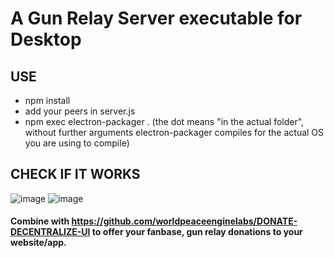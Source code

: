 # A Gun Relay Server executable for Desktop

## USE

- npm install
- add your peers in server.js
- npm exec electron-packager . (the dot means "in the actual folder", without further arguments electron-packager compiles for the actual OS you are using to compile)

## CHECK IF IT WORKS

![image](https://user-images.githubusercontent.com/67427045/171200838-3839b2d7-1100-4aa5-bec4-6472afed0351.png)
![image](https://user-images.githubusercontent.com/67427045/171201213-78c2768b-d3b4-44a9-932d-ad36273b938e.png)


#### Combine with https://github.com/worldpeaceenginelabs/DONATE-DECENTRALIZE-UI to offer your fanbase, gun relay donations to your website/app.
